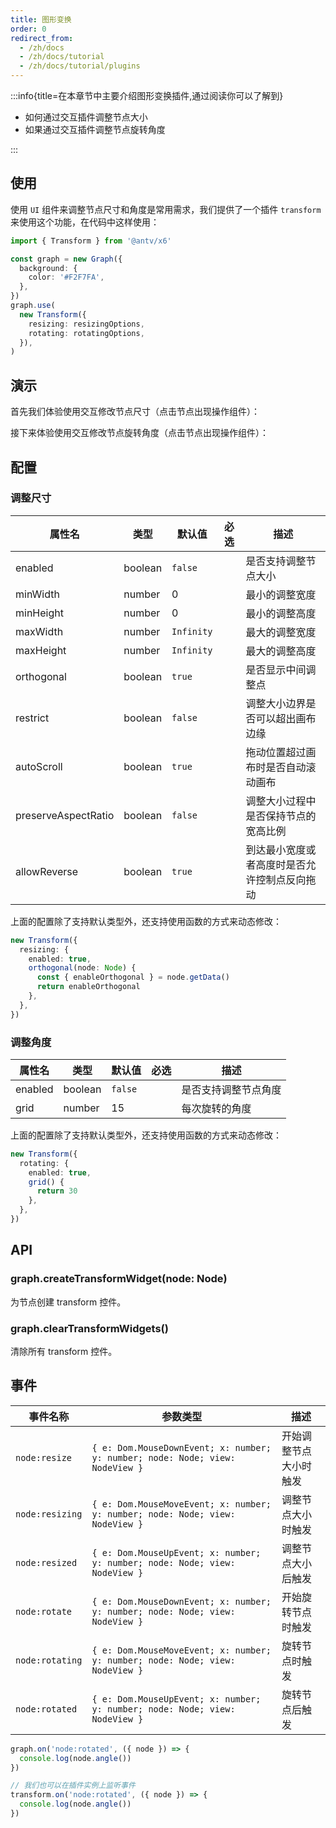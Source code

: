 ```yaml
---
title: 图形变换
order: 0
redirect_from:
  - /zh/docs
  - /zh/docs/tutorial
  - /zh/docs/tutorial/plugins
---
```


:::info{title=在本章节中主要介绍图形变换插件,通过阅读你可以了解到}

- 如何通过交互插件调整节点大小
- 如果通过交互插件调整节点旋转角度

:::

## 使用

使用 `UI` 组件来调整节点尺寸和角度是常用需求，我们提供了一个插件 `transform` 来使用这个功能，在代码中这样使用：

```ts
import { Transform } from '@antv/x6'

const graph = new Graph({
  background: {
    color: '#F2F7FA',
  },
})
graph.use(
  new Transform({
    resizing: resizingOptions,
    rotating: rotatingOptions,
  }),
)
```

## 演示

首先我们体验使用交互修改节点尺寸（点击节点出现操作组件）：

<code id="plugin-transform-resizing" src="@/src/tutorial/plugins/transform/resizing/index.tsx"></code>

接下来体验使用交互修改节点旋转角度（点击节点出现操作组件）：

<code id="plugin-transform-rotating" src="@/src/tutorial/plugins/transform/rotating/index.tsx"></code>

## 配置

### 调整尺寸

| 属性名              | 类型    | 默认值     | 必选 | 描述                                         |
|---------------------|---------|------------|------|--------------------------------------------|
| enabled             | boolean | `false`    |      | 是否支持调整节点大小                         |
| minWidth            | number  | 0          |      | 最小的调整宽度                               |
| minHeight           | number  | 0          |      | 最小的调整高度                               |
| maxWidth            | number  | `Infinity` |      | 最大的调整宽度                               |
| maxHeight           | number  | `Infinity` |      | 最大的调整高度                               |
| orthogonal          | boolean | `true`     |      | 是否显示中间调整点                           |
| restrict            | boolean | `false`    |      | 调整大小边界是否可以超出画布边缘             |
| autoScroll          | boolean | `true`     |      | 拖动位置超过画布时是否自动滚动画布           |
| preserveAspectRatio | boolean | `false`    |      | 调整大小过程中是否保持节点的宽高比例         |
| allowReverse        | boolean | `true`     |      | 到达最小宽度或者高度时是否允许控制点反向拖动 |

上面的配置除了支持默认类型外，还支持使用函数的方式来动态修改：

```ts
new Transform({
  resizing: {
    enabled: true,
    orthogonal(node: Node) {
      const { enableOrthogonal } = node.getData()
      return enableOrthogonal
    },
  },
})
```

### 调整角度

| 属性名  | 类型    | 默认值  | 必选 | 描述                 |
|---------|---------|---------|------|--------------------|
| enabled | boolean | `false` |      | 是否支持调整节点角度 |
| grid    | number  | 15      |      | 每次旋转的角度       |

上面的配置除了支持默认类型外，还支持使用函数的方式来动态修改：

```ts
new Transform({
  rotating: {
    enabled: true,
    grid() {
      return 30
    },
  },
})
```

## API

### graph.createTransformWidget(node: Node)

为节点创建 transform 控件。

### graph.clearTransformWidgets()

清除所有 transform 控件。

## 事件

| 事件名称        | 参数类型                                                                      | 描述                   |
|-----------------|-------------------------------------------------------------------------------|----------------------|
| `node:resize`   | `{ e: Dom.MouseDownEvent; x: number; y: number; node: Node; view: NodeView }` | 开始调整节点大小时触发 |
| `node:resizing` | `{ e: Dom.MouseMoveEvent; x: number; y: number; node: Node; view: NodeView }` | 调整节点大小时触发     |
| `node:resized`  | `{ e: Dom.MouseUpEvent; x: number; y: number; node: Node; view: NodeView }`   | 调整节点大小后触发     |
| `node:rotate`   | `{ e: Dom.MouseDownEvent; x: number; y: number; node: Node; view: NodeView }` | 开始旋转节点时触发     |
| `node:rotating` | `{ e: Dom.MouseMoveEvent; x: number; y: number; node: Node; view: NodeView }` | 旋转节点时触发         |
| `node:rotated`  | `{ e: Dom.MouseUpEvent; x: number; y: number; node: Node; view: NodeView }`   | 旋转节点后触发         |

```ts
graph.on('node:rotated', ({ node }) => {
  console.log(node.angle())
})

// 我们也可以在插件实例上监听事件
transform.on('node:rotated', ({ node }) => {
  console.log(node.angle())
})
```
